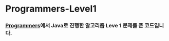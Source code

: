 Programmers-Level1
==================

### <a href="https://programmers.co.kr/skill_checks"> Programmers</a>에서 Java로 진행한 알고리즘 Leve 1 문제를 푼 코드입니다.
